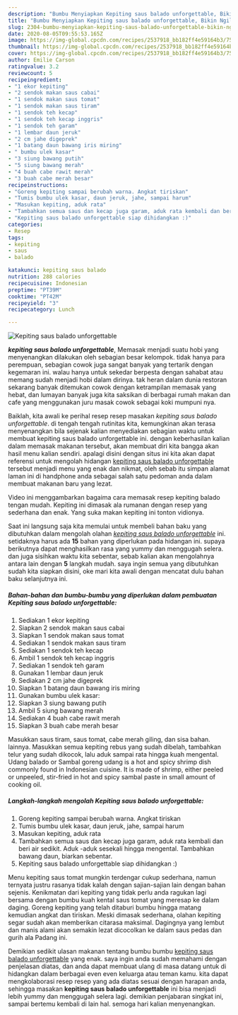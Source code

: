 ```yaml
---
description: "Bumbu Menyiapkan Kepiting saus balado unforgettable, Bikin Ngiler"
title: "Bumbu Menyiapkan Kepiting saus balado unforgettable, Bikin Ngiler"
slug: 2304-bumbu-menyiapkan-kepiting-saus-balado-unforgettable-bikin-ngiler
date: 2020-08-05T09:55:53.165Z
image: https://img-global.cpcdn.com/recipes/2537918_bb182ff4e59164b3/751x532cq70/kepiting-saus-balado-unforgettable-foto-resep-utama.jpg
thumbnail: https://img-global.cpcdn.com/recipes/2537918_bb182ff4e59164b3/751x532cq70/kepiting-saus-balado-unforgettable-foto-resep-utama.jpg
cover: https://img-global.cpcdn.com/recipes/2537918_bb182ff4e59164b3/751x532cq70/kepiting-saus-balado-unforgettable-foto-resep-utama.jpg
author: Emilie Carson
ratingvalue: 3.2
reviewcount: 5
recipeingredient:
- "1 ekor kepiting"
- "2 sendok makan saus cabai"
- "1 sendok makan saus tomat"
- "1 sendok makan saus tiram"
- "1 sendok teh kecap"
- "1 sendok teh kecap inggris"
- "1 sendok teh garam"
- "1 lembar daun jeruk"
- "2 cm jahe digeprek"
- "1 batang daun bawang iris miring"
- " bumbu ulek kasar"
- "3 siung bawang putih"
- "5 siung bawang merah"
- "4 buah cabe rawit merah"
- "3 buah cabe merah besar"
recipeinstructions:
- "Goreng kepiting sampai berubah warna. Angkat tiriskan"
- "Tumis bumbu ulek kasar, daun jeruk, jahe, sampai harum"
- "Masukan kepiting, aduk rata"
- "Tambahkan semua saus dan kecap juga garam, aduk rata kembali dan beri air sedikit. Aduk -aduk sesekali hingga mengental. Tambahkan bawang daun, biarkan sebentar."
- "Kepiting saus balado unforgettable siap dihidangkan :)"
categories:
- Resep
tags:
- kepiting
- saus
- balado

katakunci: kepiting saus balado 
nutrition: 288 calories
recipecuisine: Indonesian
preptime: "PT39M"
cooktime: "PT42M"
recipeyield: "3"
recipecategory: Lunch

---
```



![Kepiting saus balado unforgettable](https://img-global.cpcdn.com/recipes/2537918_bb182ff4e59164b3/751x532cq70/kepiting-saus-balado-unforgettable-foto-resep-utama.jpg)

<b><i>kepiting saus balado unforgettable</i></b>, Memasak menjadi suatu hobi yang menyenangkan dilakukan oleh sebagian besar kelompok. tidak hanya para perempuan, sebagian cowok juga sangat banyak yang tertarik dengan kegemaran ini. walau hanya untuk sekedar berpesta dengan sahabat atau memang sudah menjadi hobi dalam dirinya. tak heran dalam dunia restoran sekarang banyak ditemukan cowok dengan ketrampilan memasak yang hebat, dan lumayan banyak juga kita saksikan di berbagai rumah makan dan cafe yang menggunakan juru masak cowok sebagai koki mumpuni nya.

Baiklah, kita awali ke perihal resep resep masakan <i>kepiting saus balado unforgettable</i>. di tengah tengah rutinitas kita, kemungkinan akan terasa menyenangkan bila sejenak kalian menyediakan sebagian waktu untuk membuat kepiting saus balado unforgettable ini. dengan keberhasilan kalian dalam memasak makanan tersebut, akan membuat diri kita bangga akan hasil menu kalian sendiri. apalagi disini dengan situs ini kita akan dapat referensi untuk mengolah hidangan <u>kepiting saus balado unforgettable</u> tersebut menjadi menu yang enak dan nikmat, oleh sebab itu simpan alamat laman ini di handphone anda sebagai salah satu pedoman anda dalam membuat makanan baru yang lezat.

Video ini menggambarkan bagaima cara memasak resep kepiting balado tengan mudah. Kepiting ini dimasak ala rumanan dengan resep yang sederhana dan enak. Yang suka makan kepiting ini tonton vidionya.


Saat ini langsung saja kita memulai untuk membeli bahan baku yang dibutuhkan dalam mengolah olahan <u><i>kepiting saus balado unforgettable</i></u> ini. setidaknya harus ada <b>15</b> bahan yang diperlukan pada hidangan ini. supaya berikutnya dapat menghasilkan rasa yang yummy dan menggugah selera. dan juga sisihkan waktu kita sebentar, sebab kalian akan mengolahnya antara lain dengan <b>5</b> langkah mudah. saya ingin semua yang dibutuhkan sudah kita siapkan disini, oke mari kita awali dengan mencatat dulu bahan baku selanjutnya ini.

<!--inarticleads1-->

##### Bahan-bahan dan bumbu-bumbu yang diperlukan dalam pembuatan Kepiting saus balado unforgettable:

1. Sediakan 1 ekor kepiting
1. Siapkan 2 sendok makan saus cabai
1. Siapkan 1 sendok makan saus tomat
1. Sediakan 1 sendok makan saus tiram
1. Sediakan 1 sendok teh kecap
1. Ambil 1 sendok teh kecap inggris
1. Sediakan 1 sendok teh garam
1. Gunakan 1 lembar daun jeruk
1. Sediakan 2 cm jahe digeprek
1. Siapkan 1 batang daun bawang iris miring
1. Gunakan  bumbu ulek kasar:
1. Siapkan 3 siung bawang putih
1. Ambil 5 siung bawang merah
1. Sediakan 4 buah cabe rawit merah
1. Siapkan 3 buah cabe merah besar


Masukkan saus tiram, saus tomat, cabe merah giling, dan sisa bahan. lainnya. Masukkan semua kepiting rebus yang sudah dibelah, tambahkan telur yang sudah dikocok, lalu aduk sampai rata hingga kuah mengental. Udang balado or Sambal goreng udang is a hot and spicy shrimp dish commonly found in Indonesian cuisine. It is made of shrimp, either peeled or unpeeled, stir-fried in hot and spicy sambal paste in small amount of cooking oil. 

<!--inarticleads2-->

##### Langkah-langkah mengolah Kepiting saus balado unforgettable:

1. Goreng kepiting sampai berubah warna. Angkat tiriskan
1. Tumis bumbu ulek kasar, daun jeruk, jahe, sampai harum
1. Masukan kepiting, aduk rata
1. Tambahkan semua saus dan kecap juga garam, aduk rata kembali dan beri air sedikit. Aduk -aduk sesekali hingga mengental. Tambahkan bawang daun, biarkan sebentar.
1. Kepiting saus balado unforgettable siap dihidangkan :)


Menu kepiting saus tomat mungkin terdengar cukup sederhana, namun ternyata justru rasanya tidak kalah dengan sajian-sajian lain dengan bahan sejenis. Kenikmatan dari kepiting yang tidak perlu anda ragukan lagi bersama dengan bumbu kuah kental saus tomat yang meresap ke dalam daging. Goreng kepiting yang telah ditaburi bumbu hingga matang kemudian angkat dan tiriskan. Meski dimasak sederhana, olahan kepiting segar sudah akan memberikan citarasa maksimal. Dagingnya yang lembut dan manis alami akan semakin lezat dicocolkan ke dalam saus pedas dan gurih ala Padang ini. 

Demikian sedikit ulasan makanan tentang bumbu bumbu <u>kepiting saus balado unforgettable</u> yang enak. saya ingin anda sudah memahami dengan penjelasan diatas, dan anda dapat membuat ulang di masa datang untuk di hidangkan dalam berbagai even even keluarga atau teman kamu. kita dapat mengkolaborasi resep resep yang ada diatas sesuai dengan harapan anda, sehingga masakan <b>kepiting saus balado unforgettable</b> ini bisa menjadi lebih yummy dan menggugah selera lagi. demikian penjabaran singkat ini, sampai bertemu kembali di lain hal. semoga hari kalian menyenangkan.
